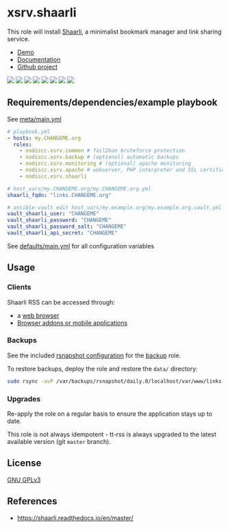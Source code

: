 # xsrv.shaarli

This role will install [Shaarli](https://shaarli.readthedocs.io/en/master/), a minimalist bookmark manager and link sharing service.


* [Demo](https://demo.shaarli.org/)
* [Documentation](https://shaarli.readthedocs.io/en/master/)
* [Github project](https://github.com/shaarli/shaarli)

[![](https://i.imgur.com/8wEBRSG.png)](https://i.imgur.com/WWPfSj0.png) [![](https://i.imgur.com/93PpLLs.png)](https://i.imgur.com/V09kAQt.png) [![](https://i.imgur.com/rrsjWYy.png)](https://i.imgur.com/TZzGHMs.png) [![](https://i.imgur.com/8iRzHfe.png)](https://i.imgur.com/sfJJ6NT.png) [![](https://i.imgur.com/GjZGvIh.png)](https://i.imgur.com/QsedIuJ.png) [![](https://i.imgur.com/TFZ9PEq.png)](https://i.imgur.com/KdtF8Ll.png) [![](https://i.imgur.com/uICDOle.png)](https://i.imgur.com/27wYsbC.png) [![](https://i.imgur.com/tVvD3gH.png)](https://i.imgur.com/zGF4d6L.jpg)


## Requirements/dependencies/example playbook

See [meta/main.yml](meta/main.yml)

```yaml
# playbook.yml
- hosts: my.CHANGEME.org
  roles:
    - nodiscc.xsrv.common # fail2ban bruteforce protection
    - nodiscc.xsrv.backup # (optional) automatic backups
    - nodiscc.xsrv.monitoring # (optional) apache monitoring
    - nodiscc.xsrv.apache # webserver, PHP interpreter and SSL certificates
    - nodiscc.xsrv.shaarli

# host_vars/my.CHANGEME.org/my.CHANGEME.org.yml
shaarli_fqdn: "links.CHANGEME.org"

# ansible-vault edit host_vars/my.example.org/my.example.org.vault.yml
vault_shaarli_user: "CHANGEME"
vault_shaarli_password: "CHANGEME"
vault_shaarli_password_salt: "CHANGEME"
vault_shaarli_api_secret: "CHANGEME"
```

See [defaults/main.yml](defaults/main.yml) for all configuration variables


## Usage

### Clients

Shaarli RSS can be accessed through:

- a [web browser](https://www.mozilla.org/firefox/)
- [Browser addons or mobile applications](https://shaarli.readthedocs.io/en/doc-rework-setup/Community-and-related-software/)

### Backups

See the included [rsnapshot configuration](templates/etc_rsnapshot.d/shaarli.conf.j2) for the [backup](../backup/) role.

To restore backups, deploy the role and restore the `data/` directory:

```bash
sudo rsync -avP /var/backups/rsnapshot/daily.0/localhost/var/www/links.CHANGEME.org/data /var/www/links.CHANGEME.org/
```


### Upgrades

Re-apply the role on a regular basis to ensure the application stays up to date.

This role is not always idempotent - tt-rss is always upgraded to the latest available version (git `master` branch).


License
-------

[GNU GPLv3](../../LICENSE)


References
-----------------

- https://shaarli.readthedocs.io/en/master/
